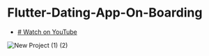 # Flutter-Dating-App-On-Boarding

- [# Watch on YouTube](https://youtu.be/efk8umbXeag)

![New Project (1) (2)](https://user-images.githubusercontent.com/72684684/231779627-a21889c0-8c93-4f08-8c80-2b2eea73644f.jpg)
